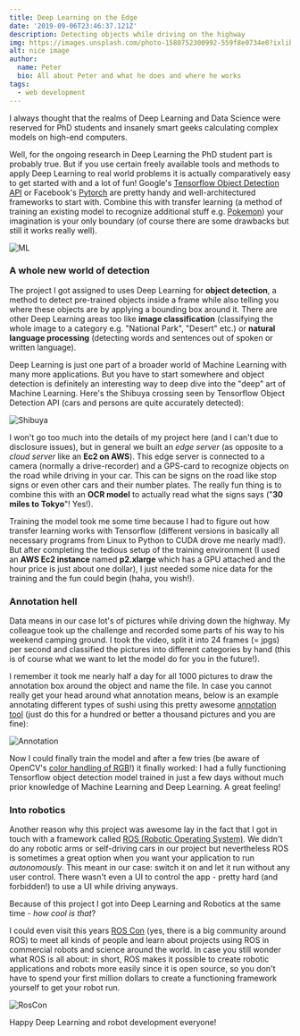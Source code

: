 ```yaml
---
title: Deep Learning on the Edge
date: '2019-09-06T23:46:37.121Z'
description: Detecting objects while driving on the highway
img: https://images.unsplash.com/photo-1580752300992-559f8e0734e0?ixlib=rb-1.2.1&ixid=eyJhcHBfaWQiOjEyMDd9&auto=format&fit=crop&w=634&q=80
alt: nice image
author:
  name: Peter
  bio: All about Peter and what he does and where he works
tags:
  - web development
---
```


I always thought that the realms of Deep Learning and Data Science were reserved for PhD students and insanely smart geeks calculating complex models on high-end computers.

Well, for the ongoing research in Deep Learning the PhD student part is probably true. But if you use certain freely available tools and methods to apply Deep Learning to real world problems it is actually comparatively easy to get started with and a lot of fun! Google's [Tensorflow Object Detection API](https://github.com/tensorflow/models/tree/master/research/object_detection) or Facebook's [Pytorch](https://towardsdatascience.com/object-detection-and-tracking-in-pytorch-b3cf1a696a98) are pretty handy and well-architectured frameworks to start with. Combine this with transfer learning (a method of training an existing model to recognize additional stuff e.g. [Pokemon](https://towardsdatascience.com/detecting-pikachu-in-videos-using-tensorflow-object-detection-cd872ac42c1d)) your imagination is your only boundary (of course there are some drawbacks but still it works really well).

![ML](./machine-learning-piano.jpg)

### A whole new world of detection

The project I got assigned to uses Deep Learning for **object detection**, a method to detect pre-trained objects inside a frame while also telling you where these objects are by applying a bounding box around it. There are other Deep Learning areas too like **image classification** (classifying the whole image to a category e.g. "National Park", "Desert" etc.) or **natural language processing** (detecting words and sentences out of spoken or written language).

Deep Learning is just one part of a broader world of Machine Learning with many more applications. But you have to start somewhere and object detection is definitely an interesting way to deep dive into the "deep" art of Machine Learning. Here's the Shibuya crossing seen by Tensorflow Object Detection API (cars and persons are quite accurately detected):

![Shibuya](./shibuya.jpg)

I won't go too much into the details of my project here (and I can't due to disclosure issues), but in general we built an _edge server_ (as opposite to a _cloud server_ like an **Ec2 on AWS**). This edge server is connected to a camera (normally a drive-recorder) and a GPS-card to recognize objects on the road while driving in your car. This can be signs on the road like stop signs or even other cars and their number plates. The really fun thing is to combine this with an **OCR model** to actually read what the signs says ("**30 miles to Tokyo**"! Yes!).

Training the model took me some time because I had to figure out how transfer learning works with Tensorflow (different versions in basically all necessary programs from Linux to Python to CUDA drove me nearly mad!). But after completing the tedious setup of the training environment (I used an **AWS Ec2 instance** named **p2.xlarge** which has a GPU attached and the hour price is just about one dollar), I just needed some nice data for the training and the fun could begin (haha, you wish!).

### Annotation hell

Data means in our case lot's of pictures while driving down the highway. My colleague took up the challenge and recorded some parts of his way to his weekend camping ground. I took the video, split it into 24 frames (= jpgs) per second and classified the pictures into different categories by hand (this is of course what we want to let the model do for you in the future!).

I remember it took me nearly half a day for all 1000 pictures to draw the annotation box around the object and name the file. In case you cannot really get your head around what annotation means, below is an example annotating different types of sushi using this pretty awesome [annotation tool](https://github.com/tzutalin/labelImg) (just do this for a hundred or better a thousand pictures and you are fine):

![Annotation](./annotation.jpg)

Now I could finally train the model and after a few tries (be aware of OpenCV's [color handling of RGB](https://www.learnopencv.com/why-does-opencv-use-bgr-color-format/)!) it finally worked: I had a fully functioning Tensorflow object detection model trained in just a few days without much prior knowledge of Machine Learning and Deep Learning. A great feeling!

### Into robotics

Another reason why this project was awesome lay in the fact that I got in touch with a framework called [ROS (Robotic Operating System)](https://www.ros.org/). We didn't do any robotic arms or self-driving cars in our project but nevertheless ROS is sometimes a great option when you want your application to run _autonomously_. This meant in our case: switch it on and let it run without any user control. There wasn't even a UI to control the app - pretty hard (and forbidden!) to use a UI while driving anyways.

Because of this project I got into Deep Learning and Robotics at the same time - _how cool is that_?
<i class="em em-snowflake" aria-role="presentation" aria-label="SNOWFLAKE"></i>
<i class="em em-snowboarder" aria-role="presentation" aria-label="SNOWBOARDER"></i>

I could even visit this years [ROS Con](https://roscon.ros.org/2019/) (yes, there is a big community around ROS) to meet all kinds of people and learn about projects using ROS in commercial robots and science around the world. In case you still wonder what ROS is all about: in short, ROS makes it possible to create robotic applications and robots more easily since it is open source, so you don't have to spend your first million dollars to create a functioning framework yourself to get your robot run.

![RosCon](./roscon.png)

Happy Deep Learning and robot development everyone!
<i class="em em-robot_face" aria-role="presentation" aria-label="ROBOT FACE"></i>
